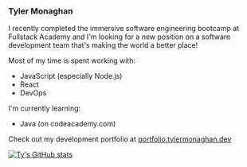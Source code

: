 ### Tyler Monaghan

I recently completed the immersive software engineering bootcamp at Fullstack Academy and I'm looking for a new position on a software development team that's making the world a better place!

Most of my time is spent working with: 
- JavaScript (especially Node.js)
- React
- DevOps

I'm currently learning:
- Java (on codeacademy.com)

Check out my development portfolio at [portfolio.tylermonaghan.dev](https://portfolio.tylermonaghan.dev)

[![Ty's GitHub stats](https://github-readme-stats.vercel.app/api?username=tymonaghan&count_private=true)](https://github.com/anuraghazra/github-readme-stats)


